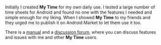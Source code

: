 Initially I created **My Time** for my own daily use. I tested a large number of time sheets for Android and found no one with the features I needed and simple enough for my liking.
When I showed **My Time** to my friends and they urged me to publish it on Android Market to let them use it too.

There is a [manual](http://code.google.com/p/android-my-time/wiki/Index) and a [discussion forum](https://groups.google.com/group/my-time-for-android), where you can discuss features and issues with me and other **My Time** users.